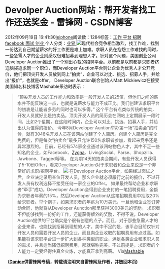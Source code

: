 
# Devolper Auction网站：帮开发者找工作还送奖金 - 雷锋网 - CSDN博客


2012年09月19日 16:41:30[leiphone](https://me.csdn.net/leiphone)阅读数：1284标签：[工作																](https://so.csdn.net/so/search/s.do?q=工作&t=blog)[平台																](https://so.csdn.net/so/search/s.do?q=平台&t=blog)[招聘																](https://so.csdn.net/so/search/s.do?q=招聘&t=blog)[facebook																](https://so.csdn.net/so/search/s.do?q=facebook&t=blog)[面试																](https://so.csdn.net/so/search/s.do?q=面试&t=blog)[创业																](https://so.csdn.net/so/search/s.do?q=创业&t=blog)[
							](https://so.csdn.net/so/search/s.do?q=面试&t=blog)[
																					](https://so.csdn.net/so/search/s.do?q=facebook&t=blog)个人分类：[业界																](https://blog.csdn.net/leiphone/article/category/873390)
[
																								](https://so.csdn.net/so/search/s.do?q=facebook&t=blog)
[
				](https://so.csdn.net/so/search/s.do?q=招聘&t=blog)
[
			](https://so.csdn.net/so/search/s.do?q=招聘&t=blog)
[
		](https://so.csdn.net/so/search/s.do?q=平台&t=blog)
[
	](https://so.csdn.net/so/search/s.do?q=工作&t=blog)
![](http://www.leiphone.com/wp-content/uploads/2012/09/developer-jobs.jpg)现代社会竞争相当激烈，找工作难，找到一份达到自己期望薪水的好工作更是难上加难。求职人员在抱怨工作难找的同时，一些急需人才的企业则感叹很难招募到理想人才。针对这个问题，美国创业公司Developer Auction推出了一个别出心裁的招聘平台。以前都是以前都是求职者挤迫脑袋追求同一个职位，而Developer
 Auction平台则让企业为优秀人才公开竞价，他们把顶尖开发人员放到网上“拍卖”，企业可以对比、挑选、招募人手，并给出“报价”，也就是offer。
Developer Auction联合创始人Matt Mickiewicz在接受美国知名科技博客Mashable采访时表示：
> “顶尖开发人员的工作能力和效率是一般开发人员的25倍，但他们之间的薪水并不能反映这一点，也就是说薪水与能力不成正比。我们创建该求职平台的初衷是让能者多劳的同时也可以多得。”
这个平台有点类似传统的拍卖，开发人员就好比是拍卖品。顶尖开发人员的简历会在网站上定期展示一段时间，比如2个星期，在这段时间内，企业可以对比、挑选、招募人手，并给出认为值得的报价。
今年8月Developer Auntion举办第一场“拍卖会”的时候，就有3048名开发人员在该网站创建了个人简历。创建个人简历是完全免费的，但是每次“拍卖会”最多只允许150名求职者参加，看起来竞争还是异常激烈的。
目前，已经有574家企业通过该网站物色人才，其中不乏一些知名的企业，如Facebook、[Zygna](http://www.leiphone.com/tag/Zygna)、LivingSocial、Parse、Shopzilla、Jawbone、Tagged等等。
在为期14天的拍卖会期间，有些开发人员获得了5-10份Offer，看来Developer Auction对于求职者和企业来说是一个非常好的求职/招聘平台。
![](http://www.leiphone.com/wp-content/uploads/2012/09/images8.jpg)
在Developer Auction平台，如果经过面试之后，企业决定录用某位开发人员，那么企业就必须履行之前的报价，不过开发人员有权利选择不接受任何一家企业的Offer。
如果最终帮助企业和求职者“牵手”成功，Developer Auction会得到企业支付的一笔招聘费用，金额为求职者年薪的15%，然后Developer Auction从这笔招聘费用中抽取20%给求职者。举个例子，如果求职者的年薪为10万美元，一旦他和企业签订劳动合同，他就将从Developer Aunction那里获得3000美元的奖励。
求职者不但能够找到一份好的工作，还能获得额外的奖励，不得不说，Developer Auction提供的平台确实是个很有创意的点子。而且，对于那些急需人才的企业来讲，也能找到招募到理想的人才。美中不足的是，该平台目前仅针对开发人员和需要开发人员的企业，而且向企业收取的招聘费用有点过高。如果能将该求职平台进一步扩大到各种类型的职业，满足各类企业和求职人员的需求，并且适当降低招聘费用，那就堪称完美。不过前提是，求职者的个人能力一定要经得住真金火炼，才能真正拿到高薪。
Via[Mashable](http://mashable.com/2012/09/18/developer-auction/)

**（****[Danice](http://www.leiphone.com/author/danice)****供****雷锋网****专稿，转载请注明来自雷锋网及作者，并链回本页)**

